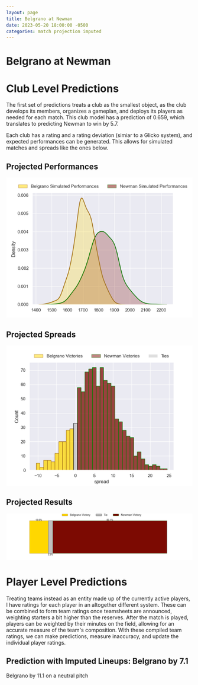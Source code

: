 ```yaml
---  
layout: page  
title: Belgrano at Newman  
date: 2023-05-20 18:00:00 -0500  
categories: match projection imputed  
---
```

# Belgrano at Newman

# Club Level Predictions


The first set of predictions treats a club as the smallest object, as the club develops its members, organizes a gameplan, and deploys its players as needed for each match. This club model has a prediction of 0.659, which translates to predicting Newman to win by 5.7.

Each club has a rating and a rating deviation (simiar to a Glicko system), and expected performances can be generated. This allows for simulated matches and spreads like the ones below.
## Projected Performances


![Projected Performances](plots/performances_2023-05-20-Newman-Belgrano.png)
## Projected Spreads


![Projected Spreads](plots/spreads_2023-05-20-Newman-Belgrano.png)
## Projected Results


![Projected Results](plots/resultbar_2023-05-20-Newman-Belgrano.png)
# Player Level Predictions


Treating teams instead as an entity made up of the currently active players, I have ratings for each player in an altogether different system. These can be combined to form team ratings once teamsheets are announced, weighting starters a bit higher than the reserves. After the match is played, players can be weighted by their minutes on the field, allowing for an accurate measure of the team's composition. With these compiled team ratings, we can make predictions, measure inaccuracy, and update the individual player ratings.
## Prediction with Imputed Lineups: Belgrano by 7.1


Belgrano by 11.1 on a neutral pitch

